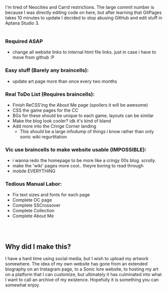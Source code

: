 I'm tired of Neocities and Carrd restrictions. The large commit number is because I was directly editing code on here, but after learning that GitPages takes 10 minutes to update I decided to stop abusing GitHub and edit stuff in Aptana Studio 3.
<br /><br />

### Required ASAP
- change all website links to internal html file links. just in case i have to move from github :P
### Easy stuff (Barely any braincells):
- update art page more than once every two months
### Real ToDo List (Requires braincells):
- Finish ReCSS'ing the About Me page (spoilers it will be awesome)
-  CSS the game pages for the CC
  - BGs for these should be unique to each game, layouts can be similar
- Make the blog look cooler? idk it's kind of bland
- Add more into the Cringe Corner landing
  - This should be a large infodump of things i know rather than only sonic wiki regurtitation
### Vic use braincells to make website usable (IMPOSSIBLE):
- i wanna redo the homepage to be more like a cringy 00s blog. scrolly.
- make the 'wiki' pages more cool.. theyre boring to read through
- mobile EVERYTHING
### Tedious Manual Labor:
- Fix text sizes and fonts for each page
- Complete OC page
- Complete SSCrossover
- Complete Collection
- Complete About Me

<br /><br />
## Why did I make this?
I have a hard time using social media, but I wish to upload my artwork somewhere. The idea of my own website has gone from an extended biography on an Instagram page, to a Sonic lore website, to hosting my art on a platform that I can customize, but ultimately it has culminated into what I want to call an archive of my existence. Hopefully it is something you can somewhat enjoy.
